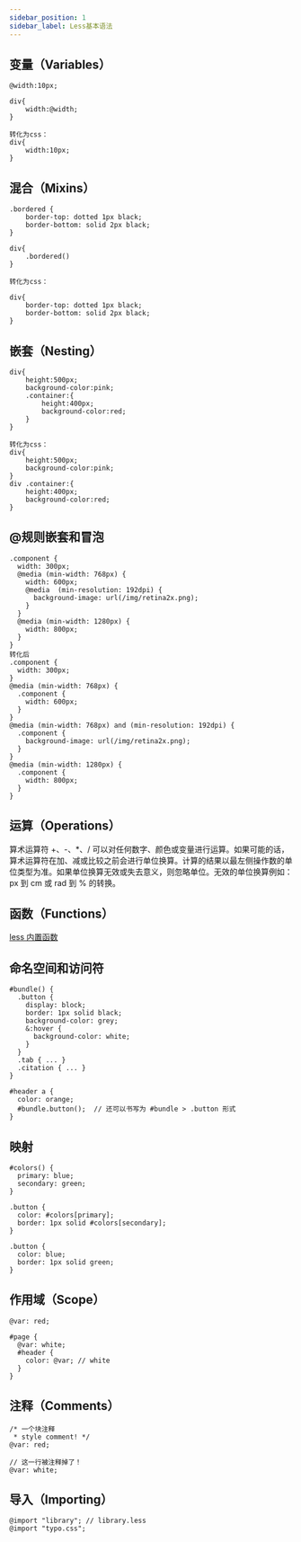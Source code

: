 ```yaml
---
sidebar_position: 1
sidebar_label: Less基本语法
---
```


## 变量（Variables）

```
@width:10px;

div{
    width:@width;
}

转化为css：
div{
    width:10px;
}
```

## 混合（Mixins）

```
.bordered {
    border-top: dotted 1px black;
    border-bottom: solid 2px black;
}

div{
    .bordered()
}

转化为css：

div{
    border-top: dotted 1px black;
    border-bottom: solid 2px black;
}
```

## 嵌套（Nesting）

```
div{
    height:500px;
    background-color:pink;
    .container:{
        height:400px;
        background-color:red;
    }
}

转化为css：
div{
    height:500px;
    background-color:pink;
}
div .container:{
    height:400px;
    background-color:red;
}
```

## @规则嵌套和冒泡

```
.component {
  width: 300px;
  @media (min-width: 768px) {
    width: 600px;
    @media  (min-resolution: 192dpi) {
      background-image: url(/img/retina2x.png);
    }
  }
  @media (min-width: 1280px) {
    width: 800px;
  }
}
转化后
.component {
  width: 300px;
}
@media (min-width: 768px) {
  .component {
    width: 600px;
  }
}
@media (min-width: 768px) and (min-resolution: 192dpi) {
  .component {
    background-image: url(/img/retina2x.png);
  }
}
@media (min-width: 1280px) {
  .component {
    width: 800px;
  }
}
```

## 运算（Operations）

算术运算符 +、-、\*、/ 可以对任何数字、颜色或变量进行运算。如果可能的话，算术运算符在加、减或比较之前会进行单位换算。计算的结果以最左侧操作数的单位类型为准。如果单位换算无效或失去意义，则忽略单位。无效的单位换算例如：px 到 cm 或 rad 到 % 的转换。

## 函数（Functions）

[less 内置函数](https://less.devjs.cn/functions/)

## 命名空间和访问符

```
#bundle() {
  .button {
    display: block;
    border: 1px solid black;
    background-color: grey;
    &:hover {
      background-color: white;
    }
  }
  .tab { ... }
  .citation { ... }
}

#header a {
  color: orange;
  #bundle.button();  // 还可以书写为 #bundle > .button 形式
}
```

## 映射

```
#colors() {
  primary: blue;
  secondary: green;
}

.button {
  color: #colors[primary];
  border: 1px solid #colors[secondary];
}

.button {
  color: blue;
  border: 1px solid green;
}
```

## 作用域（Scope）

```
@var: red;

#page {
  @var: white;
  #header {
    color: @var; // white
  }
}
```

## 注释（Comments）

```
/* 一个块注释
 * style comment! */
@var: red;

// 这一行被注释掉了！
@var: white;
```

## 导入（Importing）

```
@import "library"; // library.less
@import "typo.css";
```

